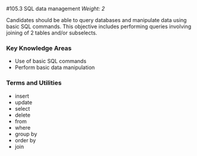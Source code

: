 #105.3 SQL data management
*Weight: 2*

Candidates should be able to query databases and manipulate data using basic SQL commands. This objective includes performing queries involving joining of 2 tables and/or subselects.

### Key Knowledge Areas
- Use of basic SQL commands
- Perform basic data manipulation

### Terms and Utilities
- insert
- update
- select
- delete
- from
- where
- group by
- order by
- join

